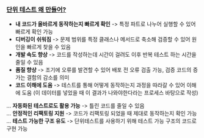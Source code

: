 ### [단위 테스트 왜 만들어?](https://www.youtube.com/watch?v=xIu6GDX7y_0)
- **내 코드가 올바르게 동작하는지 빠르게 확인** -> 특정 파트로 나누어 실행할 수 있어 빠르게 확인 가능 
- **디버깅이 쉬워짐** -> 문제 범위를 특정 클래스나 메서드로 축소해 검증할 수 있어 원인을 빠르게 찾을 수 있음 
- **개발 속도 향상** -> 코드를 작성하는데 시간이 걸려도 이후 반복 테스트 하는 시간을 줄일 수 있음
- **품질 향상** -> 조기에 오류를 발견할 수 있어 배포 전 오류 검출 가능, 검증 코드의 증가는 결함의 감소를 의미
- **코드 이해에 도움** -> 테스트를 통해 어떻게 동작하는지 과정을 따라갈 수 있어 이해에 도움 (이 데이터를 넣었을 때 이 결과가 나와야한다라는 프로세스 바탕으로 작성)

… **자동화된 테스트로도 활용 가능** -> 틀린 코드를 줄일 수 있음<br>
… **안정적인 리팩토링 지원** -> 코드가 리팩토링 되었을 때 제대로 동작하는지 확인 가능<br>
… **테스트 가능한 구조 유도** -> 단위테스트를 사용하기 위해 테스트 가능 구조의 코드로 구현 가능

